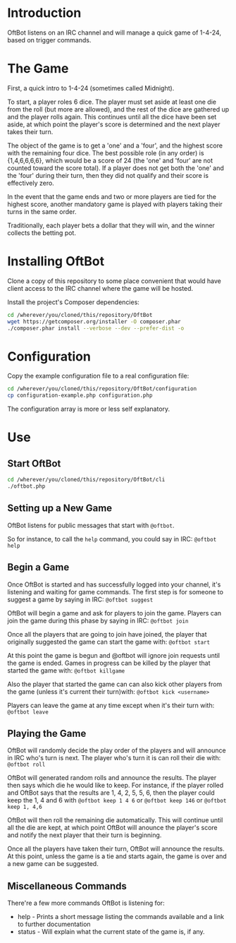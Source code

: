 # Introduction
OftBot listens on an IRC channel and will manage a quick game of 1-4-24, based on trigger commands.

# The Game
First, a quick intro to 1-4-24 (sometimes called Midnight).

To start, a player roles 6 dice.  The player must set aside at least one die from the roll (but more are allowed), and the rest of the dice are gathered up and the player rolls again.  This continues until all the dice have been set aside, at which point the player's score is determined and the next player takes their turn.

The object of the game is to get a 'one' and a 'four', and the highest score with the remaining four dice.  The best possible role (in any order) is {1,4,6,6,6,6}, which would be a score of 24 (the 'one' and 'four' are not counted toward the score total).  If a player does not get both the 'one' and the 'four' during their turn, then they did not qualify and their score is effectively zero.

In the event that the game ends and two or more players are tied for the highest score, another mandatory game is played with players taking their turns in the same order.

Traditionally, each player bets a dollar that they will win, and the winner collects the betting pot.

# Installing OftBot
Clone a copy of this repository to some place convenient that would have client access to the IRC channel where the game will be hosted.

Install the project's Composer dependencies:

``` bash
cd /wherever/you/cloned/this/repository/OftBot
wget https://getcomposer.org/installer -O composer.phar
./composer.phar install --verbose --dev --prefer-dist -o
```

# Configuration
Copy the example configuration file to a real configuration file:

``` bash
cd /wherever/you/cloned/this/repository/OftBot/configuration
cp configuration-example.php configuration.php
```

The configuration array is more or less self explanatory.

# Use
## Start OftBot

``` bash
cd /wherever/you/cloned/this/repository/OftBot/cli
./oftbot.php
```

## Setting up a New Game
OftBot listens for public messages that start with `@oftbot`.

So for instance, to call the `help` command, you could say in IRC:
`@oftbot help`

## Begin a Game
Once OftBot is started and has successfully logged into your channel, it's listening and waiting for game commands.  The first step is for someone to suggest a game by saying in IRC:
`@oftbot suggest`

OftBot will begin a game and ask for players to join the game.  Players can join the game during this phase by saying in IRC:
`@oftbot join`

Once all the players that are going to join have joined, the player that originally suggested the game can start the game with:
`@oftbot start`

At this point the game is begun and @oftbot will ignore join requests until the game is ended.  Games in progress can be killed by the player that started the game with:
`@oftbot killgame`

Also the player that started the game can can also kick other players from the game (unless it's current their turn)with:
`@oftbot kick <username>`

Players can leave the game at any time except when it's their turn with:
`@oftbot leave`

## Playing the Game
OftBot will randomly decide the play order of the players and will announce in IRC who's turn is next.  The player who's turn it is can roll their die with:
`@oftbot roll`

OftBot will generated random rolls and announce the results.  The player then says which die he would like to keep.  For instance, if the player rolled and OftBot says that the results are 1, 4, 2, 5, 5, 6, then the player could keep the 1, 4 and 6 with
`@oftbot keep 1 4 6` or
`@oftbot keep 146` or
`@oftbot keep 1, 4,6`

OftBot will then roll the remaining die automatically.  This will continue until all the die are kept, at which point OftBot will anounce the player's score and notify the next player that their turn is beginning.

Once all the players have taken their turn, OftBot will announce the results.  At this point, unless the game is a tie and starts again, the game is over and a new game can be suggested.

## Miscellaneous Commands
There're a few more commands OftBot is listening for:
- help   - Prints a short message listing the commands available and a link to further documentation
- status - Will explain what the current state of the game is, if any.
